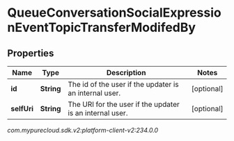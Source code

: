 # QueueConversationSocialExpressionEventTopicTransferModifedBy


## Properties

| Name | Type | Description | Notes |
| ------------ | ------------- | ------------- | ------------- |
| **id** | **String** | The id of the user if the updater is an internal user. |  [optional] |
| **selfUri** | **String** | The URI for the user if the updater is an internal user. |  [optional] |




_com.mypurecloud.sdk.v2:platform-client-v2:234.0.0_
